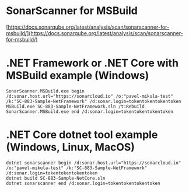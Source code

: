 # SonarScanner for MSBuild

[https://docs.sonarqube.org/latest/analysis/scan/sonarscanner-for-msbuild/](https://docs.sonarqube.org/latest/analysis/scan/sonarscanner-for-msbuild/)

# .NET Framework or .NET Core with MSBuild example (Windows)

```
SonarScanner.MSBuild.exe begin /d:sonar.host.url="https://sonarcloud.io" /o:"pavel-mikula-test" /k:"SC-883-Sample-NetFramework" /d:sonar.login=tokentokentokentoken
MSBuild.exe SC-883-Sample-NetFramework.sln /t:Rebuild
SonarScanner.MSBuild.exe end /d:sonar.login=tokentokentokentoken
```

# .NET Core dotnet tool example (Windows, Linux, MacOS)

```
dotnet sonarscanner begin /d:sonar.host.url="https://sonarcloud.io" /o:"pavel-mikula-test" /k:"SC-883-Sample-NetFramework" /d:sonar.login=tokentokentokentoken
dotnet build SC-883-Sample-NetCore.sln
dotnet sonarscanner end /d:sonar.login=tokentokentokentoken
```